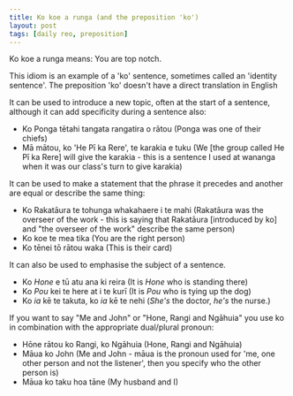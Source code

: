 ```yaml
---
title: Ko koe a runga (and the preposition 'ko')
layout: post
tags: [daily reo, preposition]
---
```

Ko koe a runga means: You are top notch.

This idiom is an example of a 'ko' sentence, sometimes called an 'identity sentence'. The preposition 'ko' doesn't have a direct translation in English

It can be used to introduce a new topic, often at the start of a sentence, although it can add specificity during a sentence also:
- Ko Ponga tētahi tangata rangatira o rātou (Ponga was one of their chiefs)
- Mā mātou, ko 'He Pī ka Rere', te karakia e tuku (We [the group called He Pī ka Rere] will give the karakia - this is a sentence I used at wananga when it was our class's turn to give karakia)

It can be used to make a statement that the phrase it precedes and another are equal or describe the same thing:
- Ko Rakatāura te tohunga whakahaere i te mahi (Rakatāura was the overseer of the work - this is saying that Rakatāura [introduced by ko] and "the overseer of the work" describe the same person)
- Ko koe te mea tika (You are the right person)
- Ko tēnei tō rātou waka (This is their card)

It can also be used to emphasise the subject of a sentence.
- Ko *Hone* e tū atu ana ki reira (It is *Hone* who is standing there)
- Ko *Pou* kei te here at i te kurī (It is *Pou* who is tying up the dog)
- Ko *ia* kē te takuta, ko *ia* kē te nehi (*She's* the doctor, *he's* the nurse.)

If you want to say "Me and John" or "Hone, Rangi and Ngāhuia" you use ko in combination with the appropriate dual/plural pronoun:
- Hōne rātou ko Rangi, ko Ngāhuia (Hone, Rangi and Ngāhuia)
- Māua ko John (Me and John - māua is the pronoun used for 'me, one other person and not the listener', then you specify who the other person is)
- Māua ko taku hoa tāne (My husband and I)

